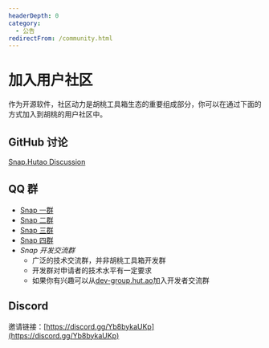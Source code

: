 ```yaml
---
headerDepth: 0
category:
  - 公告
redirectFrom: /community.html
---
```


# 加入用户社区

作为开源软件，社区动力是胡桃工具箱生态的重要组成部分，你可以在通过下面的方式加入到胡桃的用户社区中。

<!-- @include: star-request.md -->
## GitHub 讨论
[Snap.Hutao Discussion](https://github.com/DGP-Studio/Snap.Hutao/discussions)

## QQ 群
- [Snap 一群](https://go.hut.ao/qun1)
- [Snap 二群](https://go.hut.ao/qun2)
- [Snap 三群](https://go.hut.ao/qun3)
- [Snap 四群](https://go.hut.ao/qun4)
- *Snap 开发交流群*
  - 广泛的技术交流群，并非胡桃工具箱开发群
  - 开发群对申请者的技术水平有一定要求
  - 如果你有兴趣可以从[dev-group.hut.ao](https://dev-group.hut.ao)加入开发者交流群

## Discord
邀请链接：[https://discord.gg/Yb8bykaUKp](https://discord.gg/Yb8bykaUKp)